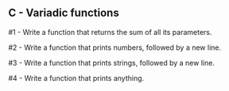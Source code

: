 ## C - Variadic functions

#1 - Write a function that returns the sum of all its parameters.

#2 - Write a function that prints numbers, followed by a new line.

#3 - Write a function that prints strings, followed by a new line.

#4 - Write a function that prints anything. 
